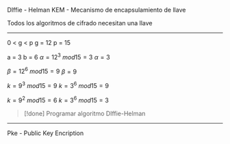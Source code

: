 DIffie - Helman
KEM - Mecanismo de encapsulamiento de llave 

Todos los algoritmos de cifrado necesitan una llave

___

0 < g < p
g = 12
p = 15

a = 3             b = 6
$\alpha = 12^3 \:mod 15 = 3$
$\alpha = 3$

$\beta = 12^6 \: mod 15 =9$
$\beta = 9$

$k = 9^3 \: mod15 = 9$         $k = 3^6 \: mod 15 = 9$

$k = 9^2 \: mod 15 = 6$         $k = 3^6 \: mod 15 = 3$

>[!done] Programar algoritmo DIffie-Helman

____

Pke - Public Key Encription